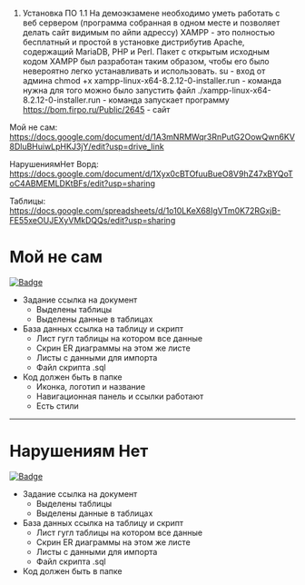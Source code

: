 1. Установка ПО
1.1 На демоэкзамене необходимо уметь работать с веб сервером (программа собранная в одном месте и позволяет делать сайт видимым по айпи адрессу)
XAMPP - это полностью бесплатный и простой в установке дистрибутив Apache, содержащий MariaDB, PHP и Perl. Пакет с открытым исходным кодом XAMPP был разработан таким образом, чтобы его было невероятно легко устанавливать и использовать.
su - вход от админа
chmod +x xampp-linux-x64-8.2.12-0-installer.run - команда нужна для того можно было запустить файл
./xampp-linux-x64-8.2.12-0-installer.run - команда запускает программу
https://bom.firpo.ru/Public/2645 - сайт

Мой не сам:
https://docs.google.com/document/d/1A3mNRMWqr3RnPutG2OowQwn6KV8DluBHuiwLpHKJ3jY/edit?usp=drive_link

НарушениямНет
Ворд:
https://docs.google.com/document/d/1Xyx0cBTOfuuBueO8V9hZ47xBYQoToC4ABMEMLDKtBFs/edit?usp=sharing

Таблицы:
https://docs.google.com/spreadsheets/d/1o10LKeX68IgVTm0K72RGxjB-FE55xeOUJEXyVMkDQQs/edit?usp=sharing

<h1>Мой не сам</h1>
  <a href="https://github.com/Vipperswag/demoexzamen/tree/main/mou_ne_sam">
    <img src="https://img.shields.io/badge/Github-purple?style=for-the-badge&logo=pen&logoColor=white" alt="Badge"/>
  </a>
  
- Задание ссылка на документ
  - Выделены таблицы
  - Выделены данные в таблицах
- База данных ссылка на таблицу и скрипт
  - Лист гугл таблицы на котором все данные
  - Скрин ER диаграммы на этом же листе
  - Листы с данными для импорта
  - Файл скрипта .sql
- Код должен быть в папке
  - Иконка, логотип и название
  - Навигационная панель и ссылки работают
  - Есть стили
---
<h1>Нарушениям Нет</h1>
  <a href="https://github.com/Vipperswag/demoexzamen/tree/main/narysheniam_net">
    <img src="https://img.shields.io/badge/Github-purple?style=for-the-badge&logo=pen&logoColor=white" alt="Badge"/>
  </a>
  
- Задание ссылка на документ
  - Выделены таблицы
  - Выделены данные в таблицах
- База данных ссылка на таблицу и скрипт
  - Лист гугл таблицы на котором все данные
  - Скрин ER диаграммы на этом же листе
  - Листы с данными для импорта
  - Файл скрипта .sql
- Код должен быть в папке
